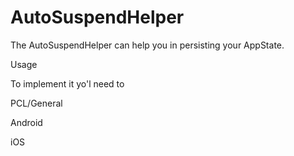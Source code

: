 # AutoSuspendHelper

The AutoSuspendHelper can help you in persisting your AppState.

Usage

To implement it yo'l   need to 

PCL/General

Android

iOS



